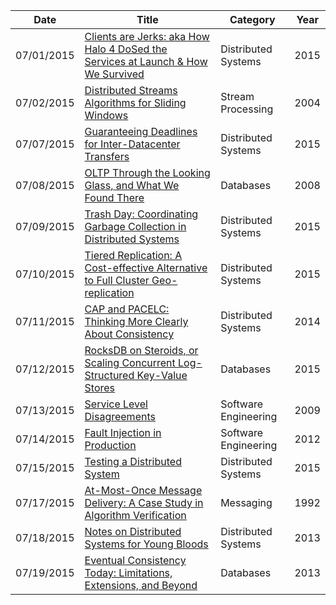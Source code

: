 | Date       | Title         | Category  | Year  |
| ---------- |---------------| ----------|-------|
| 07/01/2015 | [Clients are Jerks: aka How Halo 4 DoSed the Services at Launch & How We Survived](http://caitiem.com/2015/06/23/clients-are-jerks-aka-how-halo-4-dosed-the-services-at-launch-how-we-survived/) | Distributed Systems | 2015
| 07/02/2015 | [Distributed Streams Algorithms for Sliding Windows](http://home.engineering.iastate.edu/~snt/pubs/tocs04.pdf) | Stream Processing | 2004
| 07/07/2015 | [Guaranteeing Deadlines for Inter-Datacenter Transfers](http://sing.cse.ust.hk/~wei/papers/amoeba-eurosys2015.pdf) | Distributed Systems | 2015
| 07/08/2015 | [OLTP Through the Looking Glass, and What We Found There](http://hstore.cs.brown.edu/papers/hstore-lookingglass.pdf) | Databases | 2008
| 07/09/2015 | [Trash Day: Coordinating Garbage Collection in Distributed Systems](https://www.usenix.org/system/files/conference/hotos15/hotos15-paper-maas.pdf) | Distributed Systems | 2015
| 07/10/2015 | [Tiered Replication: A Cost-effective Alternative to Full Cluster Geo-replication](https://www.usenix.org/system/files/conference/atc15/atc15-paper-cidon.pdf) | Distributed Systems | 2015
| 07/11/2015 | [CAP and PACELC: Thinking More Clearly About Consistency](http://brooker.co.za/blog/2014/07/16/pacelc.html) | Distributed Systems | 2014
| 07/12/2015 | [RocksDB on Steroids, or Scaling Concurrent Log-Structured Key-Value Stores](http://yssrblog.tumblr.com/post/117085947023/rocksdb-on-steroids-or-scaling-concurrent) | Databases | 2015
| 07/13/2015 | [Service Level Disagreements](http://blog.b3k.us/2009/07/15/service-level-disagreements.html) | Software Engineering | 2009
| 07/14/2015 | [Fault Injection in Production](http://queue.acm.org/detail.cfm?id=2353017) | Software Engineering | 2012
| 07/15/2015 | [Testing a Distributed System](http://queue.acm.org/detail.cfm?id=2800697) | Distributed Systems | 2015
| 07/17/2015 | [At-Most-Once Message Delivery: A Case Study in Algorithm Verification](http://groups.csail.mit.edu/tds/papers/Lynch/concur92.pdf) | Messaging | 1992
| 07/18/2015 | [Notes on Distributed Systems for Young Bloods](http://www.somethingsimilar.com/2013/01/14/notes-on-distributed-systems-for-young-bloods/) | Distributed Systems | 2013
| 07/19/2015 | [Eventual Consistency Today: Limitations, Extensions, and Beyond](http://queue.acm.org/detail.cfm?id=2462076) | Databases | 2013
